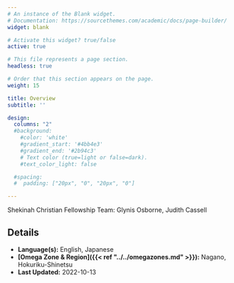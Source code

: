 ```yaml
---
# An instance of the Blank widget.
# Documentation: https://sourcethemes.com/academic/docs/page-builder/
widget: blank

# Activate this widget? true/false
active: true

# This file represents a page section.
headless: true

# Order that this section appears on the page.
weight: 15

title: Overview
subtitle: ''

design:
  columns: "2"
  #background:
    #color: 'white'
    #gradient_start: '#4bb4e3'
    #gradient_end: '#2b94c3'
    # Text color (true=light or false=dark).
    #text_color_light: false

  #spacing:
  #  padding: ["20px", "0", "20px", "0"]

---
```


Shekinah Christian Fellowship
Team: Glynis Osborne, Judith Cassell

## Details

* **Language(s):** English, Japanese
* **[Omega Zone & Region]({{< ref "../../omegazones.md" >}}):** Nagano, Hokuriku-Shinetsu
* **Last Updated:** 2022-10-13
